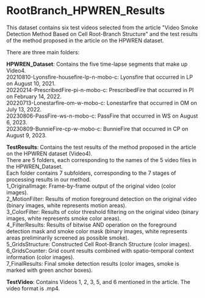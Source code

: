 # RootBranch_HPWREN_Results

This dataset contains six test videos selected from the article "Video Smoke Detection Method Based on Cell Root-Branch Structure" and the test results of the method proposed in the article on the HPWREN dataset.

There are three main folders:

**HPWREN_Dataset**: Contains the five time-lapse segments that make up Video4.<br>
20210810-Lyonsfire-housefire-lp-n-mobo-c: Lyonsfire that occurred in LP on August 10, 2021.<br>
20220214-PrescribedFire-pi-n-mobo-c: PrescribedFire that occurred in PI on February 14, 2022.<br>
20220713-Lonestarfire-om-w-mobo-c: Lonestarfire that occurred in OM on July 13, 2022.<br>
20230806-PassFire-ws-n-mobo-c: PassFire that occurred in WS on August 6, 2023.<br>
20230809-BunnieFire-cp-w-mobo-c: BunnieFire that occurred in CP on August 9, 2023.<br>

**TestResults**: Contains the test results of the method proposed in the article on the HPWREN dataset (Video4).<br>
There are 5 folders, each corresponding to the names of the 5 video files in the HPWREN_Dataset.<br>
Each folder contains 7 subfolders, corresponding to the 7 stages of processing results in our method.<br>
1_OriginalImage: Frame-by-frame output of the original video (color images).<br>
2_MotionFilter: Results of motion foreground detection on the original video (binary images, white represents motion areas).<br>
3_ColorFilter: Results of color threshold filtering on the original video (binary images, white represents smoke color areas).<br>
4_FilterResults: Results of bitwise AND operation on the foreground detection mask and smoke color mask (binary images, white represents areas preliminarily screened as possible smoke).<br>
5_GridsStructure: Constructed Cell Root-Branch Structure (color images).<br>
6_GridsCounter: Grid count results combined with spatio-temporal context information (color images).<br>
7_FinalResults: Final smoke detection results (color images, smoke is marked with green anchor boxes).<br>

**TestVideo**: Contains Videos 1, 2, 3, 5, and 6 mentioned in the article. The video format is .mp4.
